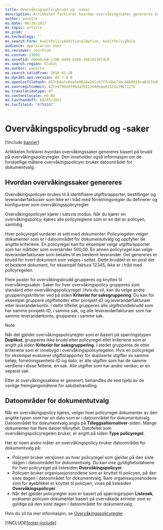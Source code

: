 ```yaml
---
title: Overvåkingspolicybrudd og -saker
description: Artikkelen forklarer hvordan overvåkingssaker genereres basert på brudd på overvåkingspolicyregler. Den inneholder også informasjon om de forskjellige måtene overvåkingspolicyer bruker datoområdet for dokumentvalg.
author: panolte
ms.date: 06/20/2017
ms.topic: article
ms.prod: ''
ms.technology: ''
ms.search.form: AuditPolicyAdditionalOption, AuditPolicyRule
audience: Application User
ms.reviewer: roschlom
ms.custom: 13091
ms.assetid: e0e66c6d-c396-4a9d-b3b6-3641d130fdc0
ms.search.region: Global
ms.author: panolte
ms.search.validFrom: 2016-02-28
ms.dyn365.ops.version: AX 7.0.0
ms.openlocfilehash: 057cb8afe0da5e0810a2d1c87f7cdbe73bc88b9819ca81631d889bfa1cc55e6c
ms.sourcegitcommit: 42fe9790ddf0bdad911544deaa82123a396712fb
ms.translationtype: HT
ms.contentlocale: nb-NO
ms.lasthandoff: 08/05/2021
ms.locfileid: "6758107"
---
```

# <a name="audit-policy-violations-and-cases"></a>Overvåkingspolicybrudd og -saker

[!include [banner](../includes/banner.md)]

Artikkelen forklarer hvordan overvåkingssaker genereres basert på brudd på overvåkingspolicyregler. Den inneholder også informasjon om de forskjellige måtene overvåkingspolicyer bruker datoområdet for dokumentvalg.

## <a name="how-audit-cases-are-generated"></a>Hvordan overvåkingssaker genereres

Overvåkingspolicyer brukes til å identifisere utgiftsrapporter, bestillinger og leverandørfakturaer som ikke er i tråd med forretningsregler du definerer og konfigurerer som overvåkingspolicyregler. 

Overvåkingspolicyer kjører i satsvis modus. Når du kjører en overvåkingspolicy, kjøres alle policyreglene som er en del av policyen, samtidig.

Hver policyregel vurderer et sett med dokumenter. Policyregelen velger dokumenter som er i datoområdet for dokumentutvalg og oppfyller de angitte kriteriene. En policyregel kan for eksempel velge utgiftsrapporter som har måltider som overskrider 500,00. En annen policyregel kan velge leverandørfakturaer som betales til en bestemt leverandør. Det genereres et brudd for hvert dokument som velges i settet. Dette bruddet er en post der et bestemt dokument, for eksempel faktura 12345, ikke er i tråd med policyregelen. 

Flere poster for overvåkingsbrudd grupperes og knyttes til overvåkingssaker. Saker for hver overvåkingspolicy grupperes som standard etter overvåkingspolicyregel. Hvis du vil, kan du velge andre grupperingskriterier ved på siden **Kriterier for saksgruppering**. Du kan for eksempel gruppere utgiftshoder etter prosjekt-ID og leverandørfakturaer etter leverandørkonto. I dette tilfellet grupperes alle utgiftshodebrudd som har samme prosjekt-ID, i samme sak, og alle leverandørfakturaer som har samme leverandørkonto, grupperes i samme sak. 

> [!NOTE]
> Når det gjelder overvåkingspolicyregler som er basert på spørringstypen **Duplikat**, grupperes ikke brudd etter policyregel eller kriteriene som er angitt på siden **Kriterier for saksgruppering**. I stedet grupperes de etter kriteriene som er innebygd i overvåkingspolicyregelen. Hvis en policyregel for eksempel evaluerer utgiftsrapporter for dupliserte utgifter av samme beløp, forretningsenhets-ID og dato, er alle utgifter som har de samme verdiene i disse feltene, én sak. Alle utgifter som har andre verdier, er en separat sak.

Etter at overvåkingssakene er generert, behandles de ved hjelp av de vanlige fremgangsmåtene for saksbehandling.

## <a name="document-selection-date-ranges"></a>Datoområder for dokumentutvalg
Når en overvåkingspolicy kjøres, velger hver policyregel dokumenter av den angitte typen som har en dato som er i datoområdet for dokumentutvalg. Datoområdet for dokumentvalg angis på **Tilleggsalternativer**-siden. Mange dokumenter har flere datoer tilknyttet. Datofeltet som overvåkingspolicyregelen bruker, er angitt på siden **Type policyregel**.

Her er noen andre måter en overvåkingspolicy bruker datoområdet for dokumentvalg på:

-   Policyen bruker versjonen av hver policyregel som gjelder på den siste dagen i datoområdet for dokumentvalg. Du kan vise gyldighetsdatoene for hver policyregel på listesiden **Overvåkingspolicyer**.
-   Policyen bruker organisasjonsnodene som er knyttet til policyen, på den siste dagen i datoområdet for dokumentvalg. Bare organisasjonsnodene som for øyeblikket er knyttet til policyen, vises på listesiden **Overvåkingspolicyer**.
-   Når det gjelder policyregler som er basert på spørringstypen **Listesøk**, evaluerer policyen dokumenter basert på overvåkede enheter som er gyldige på den siste dagen i datoområdet for dokumentvalg.


Hvis du vil ha mer informasjon, se [Overvåkingspolicyregler](audit-policy-rules.md)





[!INCLUDE[footer-include](../../includes/footer-banner.md)]